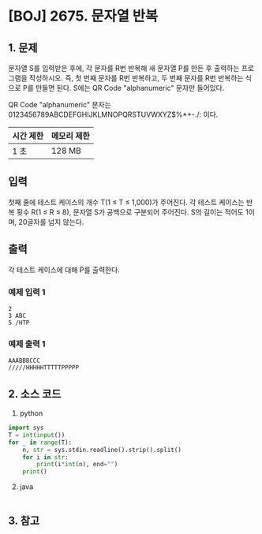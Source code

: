 # [BOJ] 2675. 문자열 반복

## 1. 문제

문자열 S를 입력받은 후에, 각 문자를 R번 반복해 새 문자열 P를 만든 후 출력하는 프로그램을 작성하시오. 즉, 첫 번째 문자를 R번 반복하고, 두 번째 문자를 R번 반복하는 식으로 P를 만들면 된다. S에는 QR Code "alphanumeric" 문자만 들어있다.

QR Code "alphanumeric" 문자는 0123456789ABCDEFGHIJKLMNOPQRSTUVWXYZ\$%*+-./: 이다.


| 시간 제한 | 메모리 제한 |
|:------|:-------| 
| 1 초   | 128 MB |


## 입력

첫째 줄에 테스트 케이스의 개수 T(1 ≤ T ≤ 1,000)가 주어진다. 각 테스트 케이스는 반복 횟수 R(1 ≤ R ≤ 8), 문자열 S가 공백으로 구분되어 주어진다. S의 길이는 적어도 1이며, 20글자를 넘지 않는다. 


## 출력

각 테스트 케이스에 대해 P를 출력한다.


### 예제 입력 1

```
2
3 ABC
5 /HTP
```

### 예제 출력 1

```
AAABBBCCC
/////HHHHHTTTTTPPPPP
```




## 2. 소스 코드

1. python

```python
import sys
T = int(input())
for _ in range(T):
    n, str = sys.stdin.readline().strip().split()
    for i in str:
        print(i*int(n), end="")
    print()
```

2. java

```java

```


## 3. 참고

```

```



